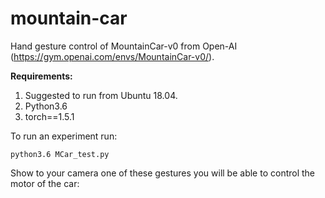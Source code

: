 # mountain-car

Hand gesture control of MountainCar-v0 from Open-AI (https://gym.openai.com/envs/MountainCar-v0/).

**Requirements:**
1. Suggested to run from Ubuntu 18.04.
2. Python3.6
3. torch==1.5.1

To run an experiment run:

```
python3.6 MCar_test.py
```
Show to your camera one of these gestures you will be able to control the motor of the car:
